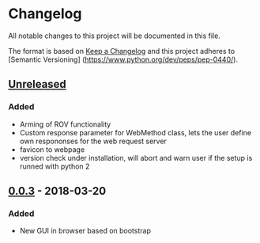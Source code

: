 # Changelog
All notable changes to this project will be documented in this file.

The format is based on [Keep a Changelog](http://keepachangelog.com/en/1.0.0/)
and this project adheres to [Semantic Versioning]
(https://www.python.org/dev/peps/pep-0440/).

## [Unreleased]
### Added
- Arming of ROV functionality
- Custom response parameter for WebMethod class, lets the user define own
  respononses for the web request server
- favicon to webpage
- version check under installation, will abort and warn user if the setup is
  runned with python 2

## [0.0.3] - 2018-03-20
### Added
- New GUI in browser based on bootstrap


[Unreleased]: https://github.com/trolllabs/eduROV/compare/0.0.3...HEAD
[0.0.3]: https://github.com/trolllabs/eduROV/compare/0.0.1rc1...0.0.3